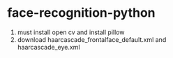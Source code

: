 # face-recognition-python
 1. must install open cv and install pillow
 2. download haarcascade_frontalface_default.xml and haarcascade_eye.xml
